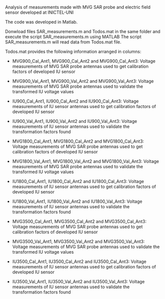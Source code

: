 Analysis of measurements made with MVG SAR probe and electric field sensor developed at INICTEL-UNI

The code was developed in Matlab.

Donwload files SAR_measurements.m and Todos.mat in the same folder and execute the script SAR_measurements.m using MATLAB
The script SAR_measurements.m will read data from Todos.mat file.

Todos.mat provides the following information arranged in columns:

- MVG900_Cal_Ant1, MVG900_Cal_Ant2 and MVG900_Cal_Ant3: Voltage measurements of MVG SAR probe antennas used to get calibration factors of developed IU sensor

- MVG900_Val_Ant1, MVG900_Val_Ant2 and MVG900_Val_Ant3: Voltage measurements of MVG SAR probe antennas used to validate the transformed IU voltage values

- IU900_Cal_Ant1, IU900_Cal_Ant2 and IU900_Cal_Ant3: Voltage measurements of IU sensor antennas used to get calibration factors of developed IU sensor

- IU900_Val_Ant1, IU900_Val_Ant2 and IU900_Val_Ant3: Voltage measurements of IU sensor antennas used to validate the transformation factors found


- MVG1800_Cal_Ant1, MVG1800_Cal_Ant2 and MVG1800_Cal_Ant3: Voltage measurements of MVG SAR probe antennas used to get calibration factors of developed IU sensor

- MVG1800_Val_Ant1, MVG1800_Val_Ant2 and MVG1800_Val_Ant3: Voltage measurements of MVG SAR probe antennas used to validate the transformed IU voltage values

- IU1800_Cal_Ant1, IU1800_Cal_Ant2 and IU1800_Cal_Ant3: Voltage measurements of IU sensor antennas used to get calibration factors of developed IU sensor

- IU1800_Val_Ant1, IU1800_Val_Ant2 and IU1800_Val_Ant3: Voltage measurements of IU sensor antennas used to validate the transformation factors found


- MVG3500_Cal_Ant1, MVG3500_Cal_Ant2 and MVG3500_Cal_Ant3: Voltage measurements of MVG SAR probe antennas used to get calibration factors of developed IU sensor

- MVG3500_Val_Ant1, MVG3500_Val_Ant2 and MVG3500_Val_Ant3: Voltage measurements of MVG SAR probe antennas used to validate the transformed IU voltage values

- IU3500_Cal_Ant1, IU3500_Cal_Ant2 and IU3500_Cal_Ant3: Voltage measurements of IU sensor antennas used to get calibration factors of developed IU sensor

- IU3500_Val_Ant1, IU3500_Val_Ant2 and IU3500_Val_Ant3: Voltage measurements of IU sensor antennas used to validate the transformation factors found

